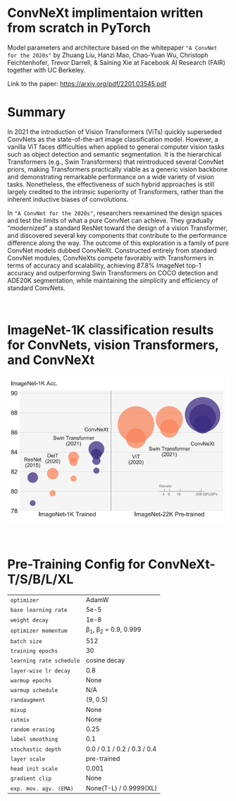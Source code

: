 # ConvNeXt implimentaion written from scratch in PyTorch

Model parameters and architecture based on the whitepaper `"A ConvNet for the 2020s"` by Zhuang Liu, Hanzi Mao, Chao-Yuan Wu, Christoph Feichtenhofer, Trevor Darrell, & Saining Xie at Facebook AI Research (FAIR) together with UC Berkeley.

Link to the paper:
https://arxiv.org/pdf/2201.03545.pdf

# Summary
In 2021 the
introduction of Vision Transformers (ViTs) quickly
superseded ConvNets as the state-of-the-art image classification model. However, a vanilla ViT faces difficulties
when applied to general computer vision tasks such as object
detection and semantic segmentation. It is the hierarchical
Transformers (e.g., Swin Transformers) that reintroduced several ConvNet priors, making Transformers practically viable
as a generic vision backbone and demonstrating remarkable
performance on a wide variety of vision tasks. Nonetheless,
the effectiveness of such hybrid approaches is still largely
credited to the intrinsic superiority of Transformers, rather
than the inherent inductive biases of convolutions. 

In `"A ConvNet for the 2020s"`, researchers reexamined the design spaces and test the limits of
what a pure ConvNet can achieve. They gradually “modernized”
a standard ResNet toward the design of a vision Transformer,
and discovered several key components that contribute to the
performance difference along the way. The outcome of this
exploration is a family of pure ConvNet models dubbed ConvNeXt. Constructed entirely from standard ConvNet modules,
ConvNeXts compete favorably with Transformers in terms of
accuracy and scalability, achieving 87.8% ImageNet top-1
accuracy and outperforming Swin Transformers on COCO
detection and ADE20K segmentation, while maintaining the
simplicity and efficiency of standard ConvNets.

<br />

# ImageNet-1K classification results for ConvNets, vision Transformers, and ConvNeXt
![alt text](docs/imagenet-1k.png)

<br />

# Pre-Training Config for ConvNeXt-T/S/B/L/XL
| | |
|-------------|-------------|
| `optimizer`  | AdamW |
| `base learning rate`    | 5e-5 |
| `weight decay`  | 1e-8 |
| `optimizer momentum`      | β<sub>1</sub>, β<sub>2</sub> = 0.9, 0.999|
| `batch size`  | 512 |
| `training epochs`       | 30|
| `learning rate schedule`  | cosine decay|
| `layer-wise lr decay`  | 0.8 |
| `warmup epochs` | None|
| `warmup schedule` | N/A |
| `randaugment` | (9, 0.5) |
|  `mixup` |  None |
| `cutmix`    | None|
| `random erasing`| 0.25 |
|  `label smoothing`| 0.1|
|  `stochastic depth`|  0.0 / 0.1 / 0.2 / 0.3 / 0.4|
|  `layer scale`| pre-trained |
| `head init scale`| 0.001 |
| `gradient clip`| None |
| `exp. mov. agv. (EMA)`| None(T-L) / 0.9999(XL)|
